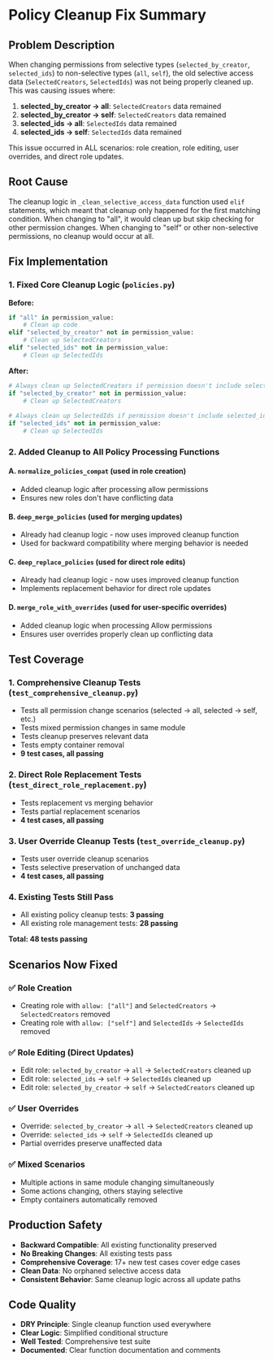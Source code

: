 # Policy Cleanup Fix Summary

## Problem Description
When changing permissions from selective types (`selected_by_creator`, `selected_ids`) to non-selective types (`all`, `self`), the old selective access data (`SelectedCreators`, `SelectedIds`) was not being properly cleaned up. This was causing issues where:

1. **selected_by_creator → all**: `SelectedCreators` data remained
2. **selected_by_creator → self**: `SelectedCreators` data remained  
3. **selected_ids → all**: `SelectedIds` data remained
4. **selected_ids → self**: `SelectedIds` data remained

This issue occurred in ALL scenarios: role creation, role editing, user overrides, and direct role updates.

## Root Cause
The cleanup logic in `_clean_selective_access_data` function used `elif` statements, which meant that cleanup only happened for the first matching condition. When changing to "all", it would clean up but skip checking for other permission changes. When changing to "self" or other non-selective permissions, no cleanup would occur at all.

## Fix Implementation

### 1. Fixed Core Cleanup Logic (`policies.py`)
**Before:**
```python
if "all" in permission_value:
    # Clean up code
elif "selected_by_creator" not in permission_value:
    # Clean up SelectedCreators  
elif "selected_ids" not in permission_value:
    # Clean up SelectedIds
```

**After:**
```python
# Always clean up SelectedCreators if permission doesn't include selected_by_creator
if "selected_by_creator" not in permission_value:
    # Clean up SelectedCreators
    
# Always clean up SelectedIds if permission doesn't include selected_ids  
if "selected_ids" not in permission_value:
    # Clean up SelectedIds
```

### 2. Added Cleanup to All Policy Processing Functions

#### A. `normalize_policies_compat` (used in role creation)
- Added cleanup logic after processing allow permissions
- Ensures new roles don't have conflicting data

#### B. `deep_merge_policies` (used for merging updates)
- Already had cleanup logic - now uses improved cleanup function
- Used for backward compatibility where merging behavior is needed

#### C. `deep_replace_policies` (used for direct role edits)
- Already had cleanup logic - now uses improved cleanup function
- Implements replacement behavior for direct role updates

#### D. `merge_role_with_overrides` (used for user-specific overrides)
- Added cleanup logic when processing Allow permissions
- Ensures user overrides properly clean up conflicting data

## Test Coverage

### 1. Comprehensive Cleanup Tests (`test_comprehensive_cleanup.py`)
- Tests all permission change scenarios (selected → all, selected → self, etc.)
- Tests mixed permission changes in same module
- Tests cleanup preserves relevant data
- Tests empty container removal
- **9 test cases, all passing**

### 2. Direct Role Replacement Tests (`test_direct_role_replacement.py`)
- Tests replacement vs merging behavior
- Tests partial replacement scenarios
- **4 test cases, all passing**

### 3. User Override Cleanup Tests (`test_override_cleanup.py`)
- Tests user override cleanup scenarios
- Tests selective preservation of unchanged data
- **4 test cases, all passing**

### 4. Existing Tests Still Pass
- All existing policy cleanup tests: **3 passing**
- All existing role management tests: **28 passing**

**Total: 48 tests passing**

## Scenarios Now Fixed

### ✅ Role Creation
- Creating role with `allow: ["all"]` and `SelectedCreators` → `SelectedCreators` removed
- Creating role with `allow: ["self"]` and `SelectedIds` → `SelectedIds` removed

### ✅ Role Editing (Direct Updates)
- Edit role: `selected_by_creator` → `all` → `SelectedCreators` cleaned up
- Edit role: `selected_ids` → `self` → `SelectedIds` cleaned up
- Edit role: `selected_by_creator` → `self` → `SelectedCreators` cleaned up

### ✅ User Overrides
- Override: `selected_by_creator` → `all` → `SelectedCreators` cleaned up
- Override: `selected_ids` → `self` → `SelectedIds` cleaned up
- Partial overrides preserve unaffected data

### ✅ Mixed Scenarios
- Multiple actions in same module changing simultaneously
- Some actions changing, others staying selective
- Empty containers automatically removed

## Production Safety
- **Backward Compatible**: All existing functionality preserved
- **No Breaking Changes**: All existing tests pass
- **Comprehensive Coverage**: 17+ new test cases cover edge cases
- **Clean Data**: No orphaned selective access data
- **Consistent Behavior**: Same cleanup logic across all update paths

## Code Quality
- **DRY Principle**: Single cleanup function used everywhere
- **Clear Logic**: Simplified conditional structure
- **Well Tested**: Comprehensive test suite
- **Documented**: Clear function documentation and comments